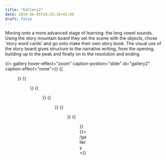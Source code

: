 ```yaml
---
title: "Gallery2"
date: 2019-08-05T18:25:16+01:00
draft: false
---
```



<p class="">
Moving onto a more advanced stage of learning: the long vowel sounds.
Using the story mountain board they set the scene with the objects, chose 'story word cards' and go onto make their own story book. The visual use of the story board gives structure to the narrative writing, from the opening, building up to the peak and finally on to the resolution and ending.
</p>
{{< gallery hover-effect="zoom" caption-postion="slide" id="gallery2" caption-effect="none">}}
{{<figure link="img/photos/IMG_6883-comp.JPG" caption="Sound cards" thumb="-thumb">}}
{{<figure link="img/photos/IMG_6899-comp.JPG" caption="Objects for a particular sound" thumb="-thumb">}}	
{{<figure link="img/photos/IMG_6926-comp.JPG" caption="'Story mountain' board" thumb="-thumb">}}
{{<figure link="img/photos/IMG_6931-comp.JPG" caption="Narrating assembled story from the 'Story mountain'" thumb="-thumb">}}
{{<figure link="img/photos/IMG_6910-comp.JPG" caption="Writing their own story book" thumb="-thumb">}}
{{<figure link="img/photos/Image-comp.JPG" caption="Another exercise for sequencing a story" thumb="-thumb">}}
{{< /gallery >}}
